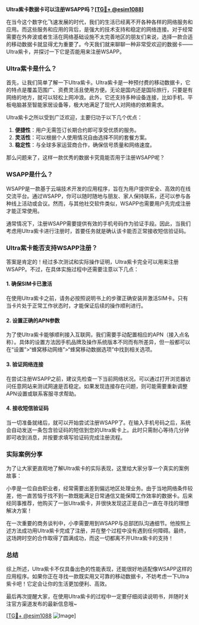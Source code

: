 **Ultra紫卡数据卡可以注册WSAPP吗？[[TG💪+ @esim1088](https://t.me/s/esim1088)]**

在当今这个数字化飞速发展的时代，我们的生活已经离不开各种各样的网络服务和应用。而这些服务和应用的背后，是强大的技术支持和稳定的网络连接。对于经常需要在外奔波或者生活在网络基础设施不太完善地区的朋友们来说，选择一款合适的移动数据卡就显得尤为重要了。今天我们就来聊聊一种非常受欢迎的数据卡——Ultra紫卡，并探讨一下它是否能用来注册WSAPP。

### Ultra紫卡是什么？

首先，让我们简单了解一下Ultra紫卡。Ultra紫卡是一种预付费的移动数据卡，它的特点是覆盖范围广、资费灵活且使用方便。无论是国内还是国际旅行，只要是有网络的地方，就可以轻松上网冲浪。此外，它还支持多种设备连接，比如手机、平板电脑甚至智能家居设备等，极大地满足了现代人对网络的依赖需求。

Ultra紫卡之所以受到广泛欢迎，主要归功于以下几个优点：
1. **便捷性**：用户无需签订长期合约即可享受优质的服务。
2. **灵活性**：可以根据个人使用情况自由选择不同的套餐方案。
3. **稳定性**：与全球多家运营商合作，确保信号质量和网络速度。

那么问题来了，这样一款优秀的数据卡究竟能否用于注册WSAPP呢？

### WSAPP是什么？

WSAPP是一款基于云端技术开发的应用程序，旨在为用户提供安全、高效的在线交流平台。通过WSAPP，你可以随时随地与朋友、家人保持联系，还可以参与各种线上活动或会议。然而，与其他社交软件类似，WSAPP也需要用户先完成注册才能正常使用。

通常情况下，注册WSAPP需要提供有效的手机号码作为验证手段。因此，当我们考虑用Ultra紫卡进行注册时，首要任务就是确认该卡能否正常接收短信验证码。

### Ultra紫卡能否支持WSAPP注册？

答案是肯定的！经过多次测试和实际操作证明，Ultra紫卡完全可以用来注册WSAPP。不过，在具体实施过程中还需要注意以下几点：

#### 1. 确保SIM卡已激活
在使用Ultra紫卡之前，请务必按照说明书上的步骤正确安装并激活SIM卡。只有当卡片处于正常工作状态时，才能保证后续的操作顺利进行。

#### 2. 设置正确的APN参数
为了使Ultra紫卡能够顺利接入互联网，我们需要手动配置相应的APN（接入点名称）。具体的设置方法因手机品牌及操作系统版本不同而有所差异，但一般都可以在“设置”>“蜂窝移动网络”>“蜂窝移动数据选项”中找到相关选项。

#### 3. 验证网络连接
在尝试注册WSAPP之前，建议先检查一下当前网络状况。可以通过打开浏览器访问任意网站来测试网速是否稳定。如果发现连接存在问题，则可能需要重新调整APN设置或联系客服寻求帮助。

#### 4. 接收短信验证码
当一切准备就绪后，就可以开始尝试注册WSAPP了。在输入手机号码之后，系统会自动发送一条包含验证码的短信到您的Ultra紫卡上。此时只需耐心等待几分钟即可收到消息，并按要求填写验证码完成注册流程。

### 实际案例分享

为了让大家更直观地了解Ultra紫卡的实际表现，这里给大家分享一个真实的案例故事：

小李是一位自由职业者，经常需要出差到偏远地区处理业务。由于当地网络条件较差，他一直苦恼于找不到一款既能满足日常通信又能保障工作效率的数据卡。后来经同事推荐，他购买了一张Ultra紫卡，并很快发现这正是自己一直在寻找的理想解决方案！

在一次重要的商务谈判中，小李需要用到WSAPP与总部团队沟通细节。他按照上述方法成功用Ultra紫卡完成了注册，并在整个过程中没有遇到任何障碍。最终，这场跨时空的合作取得了圆满成功，而这一切都离不开Ultra紫卡的支持！

### 总结

综上所述，Ultra紫卡不仅具备出色的性能表现，还能很好地适配像WSAPP这样的应用程序。如果你正在寻找一款既实用又可靠的移动数据卡，不妨考虑一下Ultra紫卡吧！它定会让你的生活更加便利、高效。

最后再次提醒大家，在使用Ultra紫卡的过程中一定要仔细阅读说明书，并随时关注官方渠道发布的最新信息哦~

[[TG💪+ @esim1088](https://t.me/s/esim1088) ![Image](https://i.postimg.cc/4NQfJmqS/Snipaste-2025-05-13-00-14-12.png)]